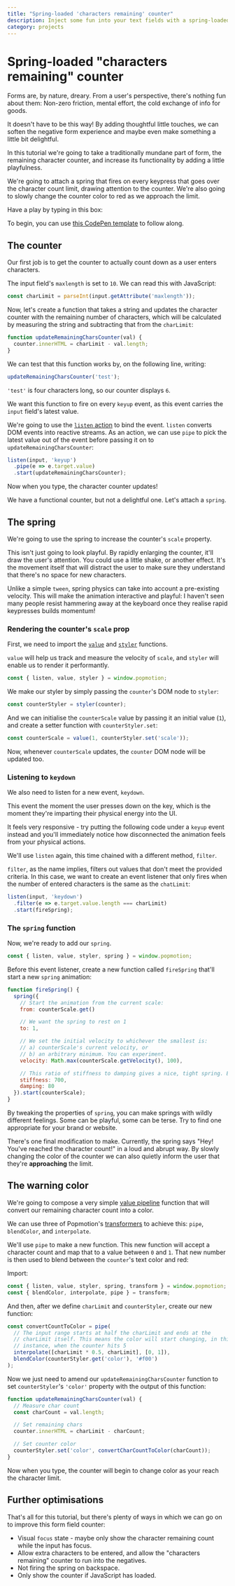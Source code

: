 ```yaml
---
title: "Spring-loaded 'characters remaining' counter"
description: Inject some fun into your text fields with a spring-loaded characters remaining counter.
category: projects
---
```


# Spring-loaded "characters remaining" counter

Forms are, by nature, dreary. From a user's perspective, there's nothing fun about them: Non-zero friction, mental effort, the cold exchange of info for goods.

It doesn't have to be this way! By adding thoughtful little touches, we can soften the negative form experience and maybe even make something a little bit delightful.

In this tutorial we're going to take a traditionally mundane part of form, the remaining character counter, and increase its functionality by adding a little playfulness.

We're going to attach a spring that fires on every keypress that goes over the character count limit, drawing attention to the counter. We're also going to slowly change the counter color to red as we approach the limit.

Have a play by typing in this box:

<CodePen id="JOeemQ" />

To begin, you can use [this CodePen template](https://codepen.io/popmotion/pen/XzyypY?editors=0010) to follow along.

## The counter

Our first job is to get the counter to actually count down as a user enters characters.

The input field's `maxlength` is set to `10`. We can read this with JavaScript:

```javascript
const charLimit = parseInt(input.getAttribute('maxlength'));
```

Now, let's create a function that takes a string and updates the character counter with the remaining number of characters, which will be calculated by measuring the string and subtracting that from the `charLimit`:

```javascript
function updateRemainingCharsCounter(val) {
  counter.innerHTML = charLimit - val.length;
}
```

We can test that this function works by, on the following line, writing:

```javascript
updateRemainingCharsCounter('test');
```

`'test'` is four characters long, so our counter displays `6`.

We want this function to fire on every `keyup` event, as this event carries the `input` field's latest value.

We're going to use the [`listen` action](/api/listen) to bind the event. `listen` converts DOM events into reactive streams. As an action, we can use `pipe` to pick the latest value out of the event before passing it on to `updateRemainingCharsCounter`:

```javascript
listen(input, 'keyup')
  .pipe(e => e.target.value)
  .start(updateRemainingCharsCounter);
```

Now when you type, the character counter updates!

We have a functional counter, but not a delightful one. Let's attach a `spring`.

## The spring

We're going to use the spring to increase the counter's `scale` property.

This isn't just going to look playful. By rapidly enlarging the counter, it'll draw the user's attention. You could use a little shake, or another effect. It's the movement itself that will distract the user to make sure they understand that there's no space for new characters.

Unlike a simple `tween`, spring physics can take into account a pre-existing velocity. This will make the animation interactive and playful: I haven't seen many people resist hammering away at the keyboard once they realise rapid keypresses builds momentum!

### Rendering the counter's `scale` prop

First, we need to import the [`value`](/api/value) and [`styler`](/api/styler) functions.

`value` will help us track and measure the velocity of `scale`, and `styler` will enable us to render it performantly.

```javascript
const { listen, value, styler } = window.popmotion;
```

We make our styler by simply passing the `counter`'s DOM node to `styler`:

```javascript
const counterStyler = styler(counter);
```

And we can initialise the `counterScale` value by passing it an initial value (`1`), and create a setter function with `counterStyler.set`: 

```javascript
const counterScale = value(1, counterStyler.set('scale'));
```

Now, whenever `counterScale` updates, the `counter` DOM node will be updated too.

### Listening to `keydown`

We also need to listen for a new event, `keydown`.

This event the moment the user presses down on the key, which is the moment they're imparting their physical energy into the UI.

It feels very responsive - try putting the following code under a `keyup` event instead and you'll immediately notice how disconnected the animation feels from your physical actions.

We'll use `listen` again, this time chained with a different method, `filter`. 

`filter`, as the name implies, filters out values that don't meet the provided criteria. In this case, we want to create an event listener that only fires when the number of entered characters is the same as the `chatLimit`:

```javascript
listen(input, 'keydown')
  .filter(e => e.target.value.length === charLimit)
  .start(fireSpring);
```

### The `spring` function

Now, we're ready to add our `spring`.

```javascript
const { listen, value, styler, spring } = window.popmotion;
```

Before this event listener, create a new function called `fireSpring` that'll start a new `spring` animation:

```javascript
function fireSpring() {
  spring({
    // Start the animation from the current scale:
    from: counterScale.get()

    // We want the spring to rest on 1
    to: 1,

    // We set the initial velocity to whichever the smallest is:
    // a) counterScale's current velocity, or
    // b) an arbitrary minimum. You can experiment.
    velocity: Math.max(counterScale.getVelocity(), 100),

    // This ratio of stiffness to damping gives a nice, tight spring. Experiment!
    stiffness: 700,
    damping: 80
  }).start(counterScale);
}
```

By tweaking the properties of `spring`, you can make springs with wildly different feelings. Some can be playful, some can be terse. Try to find one appropriate for your brand or website.

There's one final modification to make. Currently, the spring says "Hey! You've reached the character count!" in a loud and abrupt way. By slowly changing the color of the counter we can also quietly inform the user that they're **approaching** the limit.

## The warning color

We're going to compose a very simple [value pipeline](/learn/value-pipelines) function that will convert our remaining character count into a color.

We can use three of Popmotion's [transformers](/api/transformers) to achieve this: `pipe`, `blendColor`, and `interpolate`.

We'll use `pipe` to make a new function. This new function will accept a character count and map that to a value between `0` and `1`. That new number is then used to blend between the `counter`'s text color and red:

Import:

```javascript
const { listen, value, styler, spring, transform } = window.popmotion;
const { blendColor, interpolate, pipe } = transform;
```

And then, after we define `charLimit` and `counterStyler`, create our new function:

```javascript
const convertCountToColor = pipe(
  // The input range starts at half the charLimit and ends at the
  // charLimit itself. This means the color will start changing, in this
  // instance, when the counter hits 5
  interpolate([charLimit * 0.5, charLimit], [0, 1]),
  blendColor(counterStyler.get('color'), '#f00')
);
```

Now we just need to amend our `updateRemainingCharsCounter` function to set `counterStyler`'s `'color'` property with the output of this function:

```javascript
function updateRemainingCharsCounter(val) {
  // Measure char count
  const charCount = val.length;

  // Set remaining chars
  counter.innerHTML = charLimit - charCount;

  // Set counter color
  counterStyler.set('color', convertCharCountToColor(charCount));
}
```

Now when you type, the counter will begin to change color as your reach the character limit.

## Further optimisations

That's all for this tutorial, but there's plenty of ways in which we can go on to improve this form field counter:

- Visual `focus` state - maybe only show the character remaining count while the input has focus.
- Allow extra characters to be entered, and allow the "characters remaining" counter to run into the negatives.
- Not firing the spring on backspace.
- Only show the counter if JavaScript has loaded.

